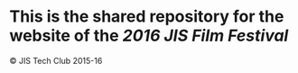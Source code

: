 # This is the shared repository for the website of the *2016 JIS Film Festival*
© JIS Tech Club 2015-16
